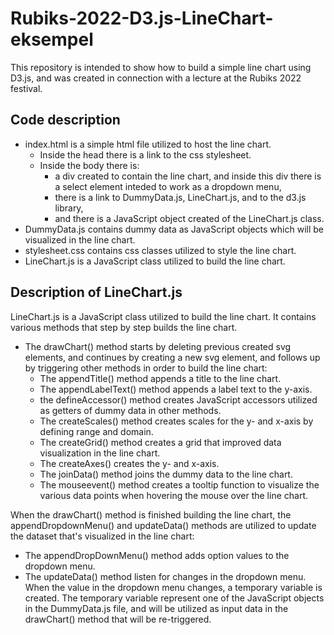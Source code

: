 # Rubiks-2022-D3.js-LineChart-eksempel
This repository is intended to show how to build a simple line chart using D3.js, 
and was created in connection with a lecture at the Rubiks 2022 festival. 

## Code description
- index.html is a simple html file utilized to host the line chart. 
  - Inside the head there is a link to the css stylesheet. 
  - Inside the body there is: 
    - a div created to contain the line chart, and inside this div there is a select element inteded to work as a dropdown menu,
    - there is a link to DummyData.js, LineChart.js, and to the d3.js library, 
    - and there is a JavaScript object created of the LineChart.js class. 
- DummyData.js contains dummy data as JavaScript objects which will be visualized in the line chart.
- stylesheet.css contains css classes utilized to style the line chart. 
- LineChart.js is a JavaScript class utilized to build the line chart. 

## Description of LineChart.js
LineChart.js is a JavaScript class utilized to build the line chart. 
It contains various methods that step by step builds the line chart. 
- The drawChart() method starts by deleting previous created svg elements, and continues by 
creating a new svg element, and follows up by triggering other methods in order to 
build the line chart:
  - The appendTitle() method appends a title to the line chart. 
  - The appendLabelText() method appends a label text to the y-axis. 
  - the defineAccessor() method creates JavaScript accessors utilized as getters of dummy data in other methods.
  - The createScales() method creates scales for the y- and x-axis by defining range and domain.
  - The createGrid() method creates a grid that improved data visualization in the line chart. 
  - The createAxes() creates the y- and x-axis.
  - The joinData() method joins the dummy data to the line chart. 
  - The mouseevent() method creates a tooltip function to visualize the various data points when hovering the mouse over the line chart.

When the drawChart() method is finished building the line chart, the appendDropdownMenu() and updateData() methods 
are utilized to update the dataset that's visualized in the line chart: 
- The appendDropDownMenu() method adds option values to the dropdown menu. 
- The updateData() method listen for changes in the dropdown menu. When the value in the dropdown menu changes, 
a temporary variable is created. The temporary variable represent one of the JavaScript objects in the DummyData.js file, 
and will be utilized as input data in the drawChart() method that will be re-triggered. 
